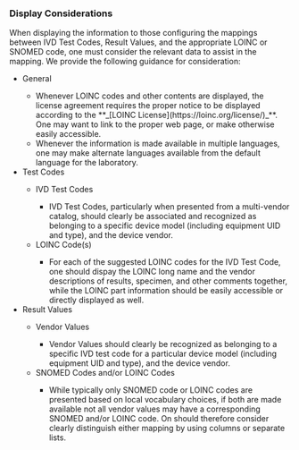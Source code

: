 <h3> Display Considerations </h3>
When displaying the information to those configuring the mappings between IVD Test Codes, Result Values, and the appropriate LOINC or SNOMED code, one must consider the relevant data to assist in the mapping.  We provide the following guidance for consideration:

<ul>
   <li> General </li>
     <ul>
       <li> Whenever LOINC codes and other contents are displayed, the license agreement requires the proper notice to be displayed according to the **_[LOINC License](https://loinc.org/license/)_**.  One may want to link to the proper web page, or make otherwise easily accessible.</li>
       <li> Whenever the information is made available in multiple languages, one may make alternate languages available from the default language for the laboratory.</li>
     </ul>
   <li> Test Codes </li>
     <ul>
       <li> IVD Test Codes  </li>
          <ul>
            <li> IVD Test Codes, particularly when presented from a multi-vendor catalog, should clearly be associated and recognized as belonging to a specific device model (including equipment UID and type), and the device vendor.</li>
         </ul>
       <li> LOINC Code(s)  </li>
          <ul>
            <li> For each of the suggested LOINC codes for the IVD Test Code, one should dispay the LOINC long name and the vendor descriptions of results, specimen, and other comments together, while the LOINC part information should be easily accessible or directly displayed as well.  </li>
          </ul>
      </ul>  
  <li> Result Values  </li>
     <ul>
        <li> Vendor Values  </li>
           <ul>
            <li> Vendor Values should clearly be recognized as belonging to a specific IVD test code for a particular device model (including equipment UID and type), and the device vendor.</li>
           </ul>  
        <li> SNOMED Codes and/or LOINC Codes  </li>
           <ul>
              <li> While typically only SNOMED code or LOINC codes are presented based on local vocabulary choices, if both are made available not all vendor values may have a corresponding SNOMED and/or LOINC code.  On should therefore consider clearly distinguish either mapping by using columns or separate lists.</li> 
           </ul>
     </ul>  
</ul>
